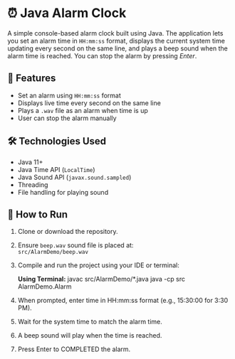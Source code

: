 # ⏰ Java Alarm Clock

A simple console-based alarm clock built using Java. The application lets you set an alarm time in `HH:mm:ss` format, displays the current system time updating every second on the same line, and plays a beep sound when the alarm time is reached. You can stop the alarm by pressing *Enter*.

## 📌 Features

- Set an alarm using `HH:mm:ss` format
- Displays live time every second on the same line
- Plays a `.wav` file as an alarm when time is up
- User can stop the alarm manually

## 🛠️ Technologies Used

- Java 11+
- Java Time API (`LocalTime`)
- Java Sound API (`javax.sound.sampled`)
- Threading
- File handling for playing sound

## 🚀 How to Run

1. Clone or download the repository.
2. Ensure `beep.wav` sound file is placed at:  
   `src/AlarmDemo/beep.wav`
3. Compile and run the project using your IDE or terminal:

   **Using Terminal:**
   javac src/AlarmDemo/*.java
   java -cp src AlarmDemo.Alarm
4. When prompted, enter time in HH:mm:ss format (e.g., 15:30:00 for 3:30 PM).
5. Wait for the system time to match the alarm time.
6. A beep sound will play when the time is reached.
7. Press Enter to COMPLETED the alarm.
